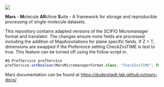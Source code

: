 [![](https://github.com/duderstadt-lab/mars-scifio/actions/workflows/build-main.yml/badge.svg)](https://github.com/duderstadt-lab/mars-scifio/actions/workflows/build-main.yml)

**Mars** - **M**olecule **AR**chive **S**uite - A framework for storage and reproducible processing of single-molecule datasets.

This repository contains adapted versions of the SCIFIO Micromanager format and translator. The changes ensure more fields are processed including the addition of MapAnnotations for plane specific fields. If Z > T, dimensions are swapped if the Preference setting CheckZvsTIME is test to true. This feature can be turned off using the follow script in.

```groovy
#@ PrefService prefService
prefService.setBoolean(MarsMicromanagerFormat.class, "CheckZvsTIME", false)
```

Mars documentation can be found at https://duderstadt-lab.github.io/mars-docs/
